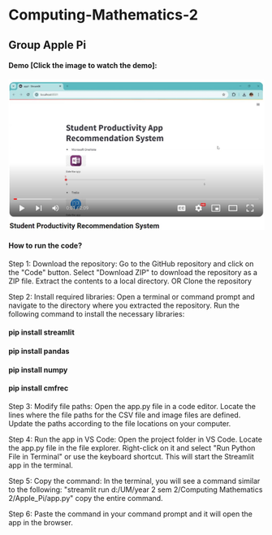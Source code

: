 # Computing-Mathematics-2
## Group Apple Pi

#### Demo [Click the image to watch the demo]:
[![Watch the video](youtube.jpg)](https://youtu.be/-UFb98oIVBs)

#### How to run the code?
Step 1:
Download the repository: Go to the GitHub repository and click on the "Code" button. Select "Download ZIP" to download the repository as a ZIP file. Extract the contents to a local directory.
OR 
Clone the repository

Step 2:
Install required libraries: Open a terminal or command prompt and navigate to the directory where you extracted the repository. Run the following command to install the necessary libraries:
#### pip install streamlit
#### pip install pandas
#### pip install numpy
#### pip install cmfrec

Step 3:
Modify file paths: Open the app.py file in a code editor. Locate the lines where the file paths for the CSV file and image files are defined. Update the paths according to the file locations on your computer.

Step 4:
Run the app in VS Code: Open the project folder in VS Code. Locate the app.py file in the file explorer. Right-click on it and select "Run Python File in Terminal" or use the keyboard shortcut. This will start the Streamlit app in the terminal.

Step 5:
Copy the command: In the terminal, you will see a command similar to the following: "streamlit run d:/UM/year 2 sem 2/Computing Mathematics 2/Apple_Pi/app.py" copy the entire command.

Step 6:
Paste the command in your command prompt and it will open the app in the browser.
